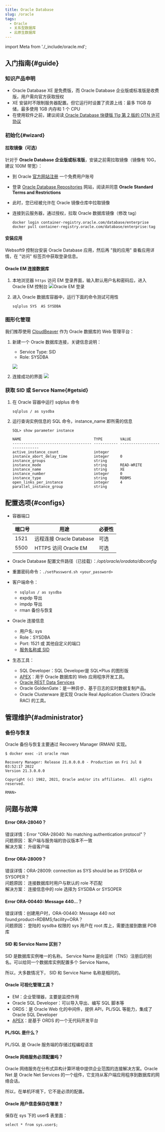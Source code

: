 ```yaml
---
title: Oracle Database
slug: /oracle
tags:
  - Oracle
  - 关系型数据库
  - 云原生数据库
---
```


import Meta from './_include/oracle.md';

<Meta name="meta" />

## 入门指南{#guide}

### 知识产品申明

- Oracle Database XE 是免费版，而 Oracle Database 企业版或标准版是收费版，用户需向官方获取授权
- XE 安装时不限制服务器配置。但它运行时设置了资源上线：最多 11GB 存储，最多使用 1GB 内存和 1 个 CPU
- 在使用软件之前，建议阅读[ Oracle Database 快捷版 11*g* 第 2 版的 OTN 许可协议](http://www.oracle.com/technetwork/licenses/database-11g-express-license-459621.html)

### 初始化{#wizard}

#### 拉取镜像（可选）

针对于 **Oracle Database 企业版或标准版**，安装之前需拉取镜像（镜像有 10G，建议 100M 带宽）：

   - 到 Oracle [官方网站注册](https://profile.oracle.com/myprofile/account/create-account.jspx) 一个免费用户账号

   - 登录 [Oracle Database Repositories](https://container-registry.oracle.com/) 网站，阅读并同意 **Oracle Standard Terms and Restrictions**

   - 此时，您已经被允许在 Oracle 镜像仓库中拉取镜像

   - 连接到云服务器，通过授权，拉取 Oracle 数据库镜像（修改 tag）
     ```
     docker login container-registry.oracle.com/database/enterprise
     docker pull container-registry.oracle.com/database/enterprise:tag
     ```

#### 安装应用

Websoft9 控制台安装 Oracle Database 应用，然后再 "我的应用" 查看应用详情，在 "访问" 标签页中获取登录信息。  

#### Oracle EM 连接数据库

1. 本地浏览器 `https` 访问 EM 登录界面，输入默认用户名和密码后，进入 Oracle EM 控制台
   ![Oracle EM 登录](./assets/oracle-emgui-websoft9.png)

2. 进入 Oracle 数据库容器中，运行下面的命令测试可用性
   ```
   sqlplus SYS  AS SYSDBA
   ```

### 图形化管理

我们推荐使用 [CloudBeaver](./cloudbeaver) 作为 Oracle 数据库的 Web 管理平台：

1. 新建一个 Oracle 数据库连接，关键信息说明：

   - Service Type: SID
   - Role: SYSDBA

    ![](./assets/oracle-cloudbeaver001-websoft9.png)

2. 连接成功的界面
    ![](./assets/oracle-cloudbeaver002-websoft9.png)


### 获取 SID 或 Servce Name{#getsid}

1. 在 Oracle 容器中运行 sqlplus 命令
    ```
    sqlplus / as sysdba 
    ```

2. 运行查询实例信息的 SQL 命令，instance_name 即所需的信息
    ```
    SQL> show parameter instance

    NAME                                 TYPE        VALUE
    ------------------------------------ ----------- ------------------------------
    active_instance_count                integer
    instance_abort_delay_time            integer     0
    instance_groups                      string
    instance_mode                        string      READ-WRITE
    instance_name                        string      XE
    instance_number                      integer     0
    instance_type                        string      RDBMS
    open_links_per_instance              integer     4
    parallel_instance_group              string
    ```

## 配置选项{#configs}

- 容器端口

  | 端口号 | 用途                                          | 必要性 |
  | ------ | --------------------------------------------- | ------ |
  | 1521   | 远程连接 Oracle Database | 可选   |
  | 5500   | HTTPS 访问 Oracle EM  | 可选   |

- Oracle Database 配置文件路径（已挂载）：*/opt/oracle/oradata/dbconfig*  

- 重置密码命令：`./setPassword.sh <your_password>`

- 客户端命令：

  - `sqlplus / as sysdba`
  - expdp 导出
  - impdp 导出
  - rman 备份与恢复

- Oracle 连接信息

  * 用户名: sys
  * Role：SYSDBA
  * Port: 1521 或 其他自定义的端口
  * [服务名称或 SID](#getsid)

- 生态工具：
  
  - SQL Developer：SQL Developer是 SQL*Plus 的图形版
  - [APEX](./apex)：用于 Oracle 数据库的 Web 应用程序开发工具。
  - [Oracle REST Data Services](https://www.oracle.com/database/technologies/appdev/rest.html)
  - Oracle GoldenGate：是一种异步、基于日志的实时数据复制产品。
  - Oracle Clusterware 是实现 Oracle Real Application Clusters (Oracle RAC) 的工具。  

## 管理维护{#administrator}

### 备份与恢复

Oracle 备份与恢复主要通过 Recovery Manager (RMAN) 实现。  

  ```
  $ docker exec -it oracle rman

  Recovery Manager: Release 21.0.0.0.0 - Production on Fri Jul 8 03:52:17 2022
  Version 21.3.0.0.0

  Copyright (c) 1982, 2021, Oracle and/or its affiliates.  All rights reserved.

  RMAN>
  ```


## 问题与故障

#### Error ORA-28040？

错误详情：Error "ORA-28040: No matching authentication protocol"？  
问题原因： 客户端与服务端的协议版本不一致   
解决方案： 升级客户端

####  Error ORA-28009？

错误详情：ORA-28009: connection as SYS should be as SYSDBA or SYSOPER？  
问题原因： 连接数据库时用户与默认的 role 不匹配    
解决方案： 连接信息中的 role 选择为 SYSDBA or SYSOPER

####  Error ORA-00440: Message 440...？

错误详情：创建用户时，ORA-00440: Message 440 not found;product=RDBMS;facility=ORA？     
问题原因： 登陆的 sysdba 权限的 sys 用户在 root 库上，需要连接到数据 PDB 库    

#### SID 和 Service Name 区别？

SID 是数据库实例唯一的名称。 Service Name 是向监听（TNS）注册后的别名。可以给同一个数据库实例配置多个 Service Name。  

所以，大多数情况下， SID 和 Service Name 名称是相同的。  

#### Oracle 可视化管理工具？

* EM：企业管理器，主要是监控作用
* Oracle SQL Developer：可以导入导出、编写 SQL 脚本等
* ORDS：是 Oracle Web 化的中间件，提供 API，PL/SQL 等能力，集成了 Oracle SQL Developer
* [APEX](./apex)：是基于 ORDS 的一个无代码开发平台

#### PL/SQL 是什么？

PL/SQL 是 Oracle 服务端的存储过程编程语言

#### Oracle 网络服务必须配置吗？

Oracle 网络服务在分布式异构计算环境中提供企业范围的连接解决方​​案。Oracle Net 是 Oracle Net Services 的一个组件，它支持从客户端应用程序到数据库的网络会话。  

所以，在单机环境下，它不是必须的配置。  

#### Oracle 用户信息保存在哪里？

保存在 sys 下的 user$ 表里面：

```
select * from sys.user$;
```